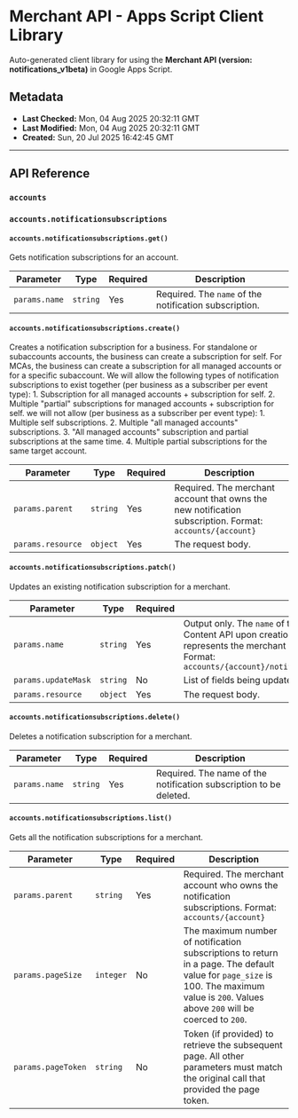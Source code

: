 # Merchant API - Apps Script Client Library

Auto-generated client library for using the **Merchant API (version: notifications_v1beta)** in Google Apps Script.

## Metadata

- **Last Checked:** Mon, 04 Aug 2025 20:32:11 GMT
- **Last Modified:** Mon, 04 Aug 2025 20:32:11 GMT
- **Created:** Sun, 20 Jul 2025 16:42:45 GMT



---

## API Reference

### `accounts`

### `accounts.notificationsubscriptions`

#### `accounts.notificationsubscriptions.get()`

Gets notification subscriptions for an account.

| Parameter | Type | Required | Description |
|---|---|---|---|
| `params.name` | `string` | Yes | Required. The `name` of the notification subscription. |

#### `accounts.notificationsubscriptions.create()`

Creates a notification subscription for a business. For standalone or subaccounts accounts, the business can create a subscription for self. For MCAs, the business can create a subscription for all managed accounts or for a specific subaccount. We will allow the following types of notification subscriptions to exist together (per business as a subscriber per event type): 1. Subscription for all managed accounts + subscription for self. 2. Multiple "partial" subscriptions for managed accounts + subscription for self. we will not allow (per business as a subscriber per event type): 1. Multiple self subscriptions. 2. Multiple "all managed accounts" subscriptions. 3. "All managed accounts" subscription and partial subscriptions at the same time. 4. Multiple partial subscriptions for the same target account.

| Parameter | Type | Required | Description |
|---|---|---|---|
| `params.parent` | `string` | Yes | Required. The merchant account that owns the new notification subscription. Format: `accounts/{account}` |
| `params.resource` | `object` | Yes | The request body. |

#### `accounts.notificationsubscriptions.patch()`

Updates an existing notification subscription for a merchant.

| Parameter | Type | Required | Description |
|---|---|---|---|
| `params.name` | `string` | Yes | Output only. The `name` of the notification configuration. Generated by the Content API upon creation of a new `NotificationSubscription`. The `account` represents the merchant ID of the merchant that owns the configuration. Format: `accounts/{account}/notificationsubscriptions/{notification_subscription}` |
| `params.updateMask` | `string` | No | List of fields being updated. |
| `params.resource` | `object` | Yes | The request body. |

#### `accounts.notificationsubscriptions.delete()`

Deletes a notification subscription for a merchant.

| Parameter | Type | Required | Description |
|---|---|---|---|
| `params.name` | `string` | Yes | Required. The name of the notification subscription to be deleted. |

#### `accounts.notificationsubscriptions.list()`

Gets all the notification subscriptions for a merchant.

| Parameter | Type | Required | Description |
|---|---|---|---|
| `params.parent` | `string` | Yes | Required. The merchant account who owns the notification subscriptions. Format: `accounts/{account}` |
| `params.pageSize` | `integer` | No | The maximum number of notification subscriptions to return in a page. The default value for `page_size` is 100. The maximum value is `200`. Values above `200` will be coerced to `200`. |
| `params.pageToken` | `string` | No | Token (if provided) to retrieve the subsequent page. All other parameters must match the original call that provided the page token. |